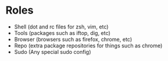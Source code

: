 Roles
=====

* Shell (dot and rc files for zsh, vim, etc)
* Tools (packages such as iftop, dig, etc)
* Browser (browsers such as firefox, chrome, etc)
* Repo (extra package repositories for things such as chrome)
* Sudo (Any special sudo config)
